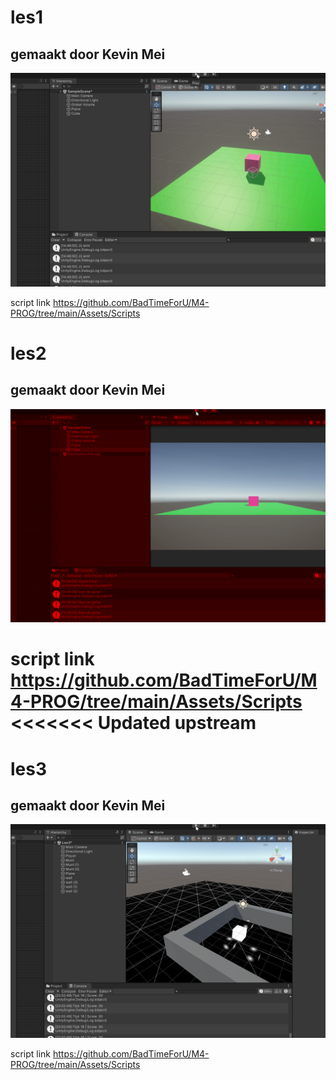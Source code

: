 # les1

## gemaakt door Kevin Mei

![voorbeeld gifje](image/les1.gif)

script link https://github.com/BadTimeForU/M4-PROG/tree/main/Assets/Scripts

# les2

## gemaakt door Kevin Mei

![voorbeeld gifje](image/les2.gif)

script link https://github.com/BadTimeForU/M4-PROG/tree/main/Assets/Scripts
<<<<<<< Updated upstream
=======

# les3

## gemaakt door Kevin Mei

![voorbeeld gifje](image/les3.gif)

script link https://github.com/BadTimeForU/M4-PROG/tree/main/Assets/Scripts

